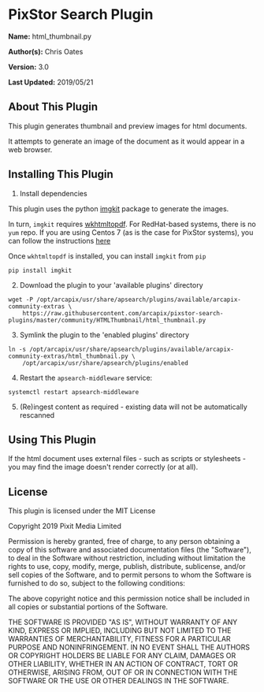# PixStor Search Plugin

**Name:** html_thumbnail.py

**Author(s):** Chris Oates

**Version:** 3.0

**Last Updated:** 2019/05/21


## About This Plugin

This plugin generates thumbnail and preview images for html documents.

It attempts to generate an image of the document as it would appear in a web browser.


## Installing This Plugin

1. Install dependencies

This plugin uses the python [imgkit](https://github.com/jarrekk/imgkit) package to generate the images.

In turn, `imgkit` requires [wkhtmltopdf](https://wkhtmltopdf.org/). For RedHat-based systems, there is no `yum` repo.
If you are using Centos 7 (as is the case for PixStor systems), you can follow the instructions [here](https://gist.github.com/AndreasFurster/ebe3f163d6d47be43b72b35b18d8b5b6)

Once `wkhtmltopdf` is installed, you can install `imgkit` from `pip`

``` shell
pip install imgkit
```

2. Download the plugin to your 'available plugins' directory

``` shell
wget -P /opt/arcapix/usr/share/apsearch/plugins/available/arcapix-community-extras \
    https://raw.githubusercontent.com/arcapix/pixstor-search-plugins/master/community/HTMLThumbnail/html_thumbnail.py
```

3. Symlink the plugin to the 'enabled plugins' directory

``` shell
ln -s /opt/arcapix/usr/share/apsearch/plugins/available/arcapix-community-extras/html_thumbnail.py \
    /opt/arcapix/usr/share/apsearch/plugins/enabled
```

4. Restart the `apsearch-middleware` service:

``` shell
systemctl restart apsearch-middleware
```

5. (Re)ingest content as required - existing data will not be automatically rescanned


## Using This Plugin

If the html document uses external files - such as scripts or stylesheets - you may find the image doesn't render correctly (or at all).


## License

This plugin is licensed under the MIT License

Copyright 2019 Pixit Media Limited

Permission is hereby granted, free of charge, to any person obtaining a copy of this software and associated documentation files (the "Software"), to deal in the Software without restriction, including without limitation the rights to use, copy, modify, merge, publish, distribute, sublicense, and/or sell copies of the Software, and to permit persons to whom the Software is furnished to do so, subject to the following conditions:

The above copyright notice and this permission notice shall be included in all copies or substantial portions of the Software.

THE SOFTWARE IS PROVIDED "AS IS", WITHOUT WARRANTY OF ANY KIND, EXPRESS OR IMPLIED, INCLUDING BUT NOT LIMITED TO THE WARRANTIES OF MERCHANTABILITY, FITNESS FOR A PARTICULAR PURPOSE AND NONINFRINGEMENT. IN NO EVENT SHALL THE AUTHORS OR COPYRIGHT HOLDERS BE LIABLE FOR ANY CLAIM, DAMAGES OR OTHER LIABILITY, WHETHER IN AN ACTION OF CONTRACT, TORT OR OTHERWISE, ARISING FROM, OUT OF OR IN CONNECTION WITH THE SOFTWARE OR THE USE OR OTHER DEALINGS IN THE SOFTWARE.
